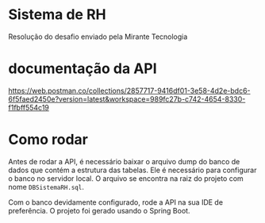 # Sistema de RH

Resolução do desafio enviado pela Mirante Tecnologia

# documentação da API
https://web.postman.co/collections/2857717-9416df01-3e58-4d2e-bdc6-6f5faed2450e?version=latest&workspace=989fc27b-c742-4654-8330-f1fbff554c19

# Como rodar
Antes de rodar a API, é necessário baixar o arquivo dump do banco de dados que contém a estrutura das tabelas. Ele é necessário para configurar o banco no servidor local. O arquivo se encontra na raiz do projeto com nome `DBSistemaRH.sql`.

Com o banco devidamente configurado, rode a API na sua IDE de preferência. O projeto foi gerado usando o Spring Boot.
